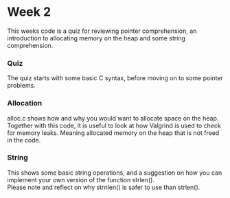 
# Week 2

This weeks code is a quiz for reviewing pointer comprehension, an introduction to allocating memory on the heap and some string comprehension.  

### Quiz
The quiz starts with some basic C syntax, before moving on to some pointer problems.

### Allocation
alloc.c shows how and why you would want to allocate space on the heap. Together with this code, it is useful to look at how Valgrind is used to check for memory leaks. Meaning allocated memory on the heap that is not freed in the code.  

### String
This shows some basic string operations, and a suggestion on how you can implement your own version of the function strlen().  
Please note and reflect on why strnlen() is safer to use than strlen().
